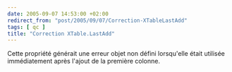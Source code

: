 ```yaml
---
date: 2005-09-07 14:53:00 +02:00
redirect_from: "post/2005/09/07/Correction-XTableLastAdd"
tags: [ qc ]
title: "Correction XTable.LastAdd"
---
```


Cette propriété générait une erreur objet non défini lorsqu'elle était
utilisée immédiatement après l'ajout de la première colonne.
